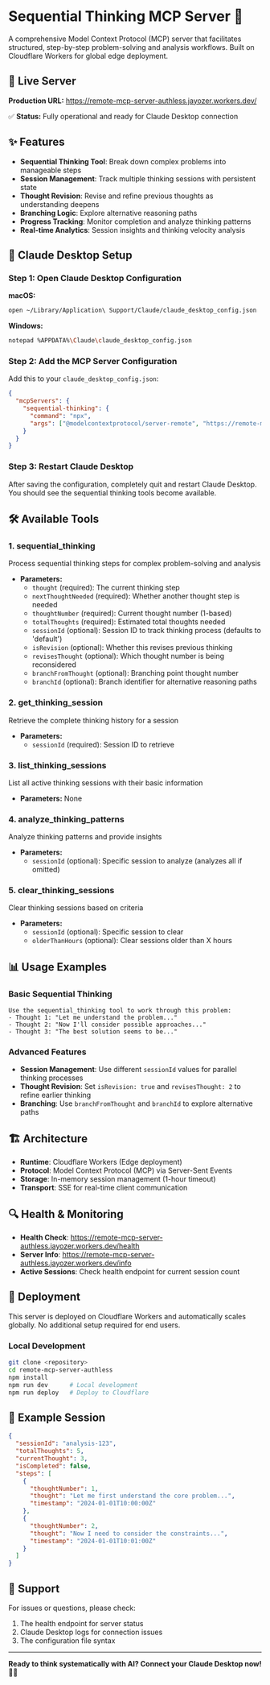 # Sequential Thinking MCP Server 🧠

A comprehensive Model Context Protocol (MCP) server that facilitates structured, step-by-step problem-solving and analysis workflows. Built on Cloudflare Workers for global edge deployment.

## 🚀 Live Server

**Production URL:** https://remote-mcp-server-authless.jayozer.workers.dev/

✅ **Status:** Fully operational and ready for Claude Desktop connection

## ✨ Features

- **Sequential Thinking Tool**: Break down complex problems into manageable steps
- **Session Management**: Track multiple thinking sessions with persistent state
- **Thought Revision**: Revise and refine previous thoughts as understanding deepens
- **Branching Logic**: Explore alternative reasoning paths
- **Progress Tracking**: Monitor completion and analyze thinking patterns
- **Real-time Analytics**: Session insights and thinking velocity analysis

## 🔧 Claude Desktop Setup

### Step 1: Open Claude Desktop Configuration

**macOS:**
```bash
open ~/Library/Application\ Support/Claude/claude_desktop_config.json
```

**Windows:**
```bash
notepad %APPDATA%\Claude\claude_desktop_config.json
```

### Step 2: Add the MCP Server Configuration

Add this to your `claude_desktop_config.json`:

```json
{
  "mcpServers": {
    "sequential-thinking": {
      "command": "npx",
      "args": ["@modelcontextprotocol/server-remote", "https://remote-mcp-server-authless.jayozer.workers.dev/"]
    }
  }
}
```

### Step 3: Restart Claude Desktop

After saving the configuration, completely quit and restart Claude Desktop. You should see the sequential thinking tools become available.

## 🛠️ Available Tools

### 1. **sequential_thinking**
Process sequential thinking steps for complex problem-solving and analysis
- **Parameters:**
  - `thought` (required): The current thinking step
  - `nextThoughtNeeded` (required): Whether another thought step is needed
  - `thoughtNumber` (required): Current thought number (1-based)
  - `totalThoughts` (required): Estimated total thoughts needed
  - `sessionId` (optional): Session ID to track thinking process (defaults to 'default')
  - `isRevision` (optional): Whether this revises previous thinking
  - `revisesThought` (optional): Which thought number is being reconsidered
  - `branchFromThought` (optional): Branching point thought number
  - `branchId` (optional): Branch identifier for alternative reasoning paths

### 2. **get_thinking_session**
Retrieve the complete thinking history for a session
- **Parameters:**
  - `sessionId` (required): Session ID to retrieve

### 3. **list_thinking_sessions**
List all active thinking sessions with their basic information
- **Parameters:** None

### 4. **analyze_thinking_patterns**
Analyze thinking patterns and provide insights
- **Parameters:**
  - `sessionId` (optional): Specific session to analyze (analyzes all if omitted)

### 5. **clear_thinking_sessions**
Clear thinking sessions based on criteria
- **Parameters:**
  - `sessionId` (optional): Specific session to clear
  - `olderThanHours` (optional): Clear sessions older than X hours

## 📊 Usage Examples

### Basic Sequential Thinking
```
Use the sequential_thinking tool to work through this problem:
- Thought 1: "Let me understand the problem..."
- Thought 2: "Now I'll consider possible approaches..."
- Thought 3: "The best solution seems to be..."
```

### Advanced Features
- **Session Management**: Use different `sessionId` values for parallel thinking processes
- **Thought Revision**: Set `isRevision: true` and `revisesThought: 2` to refine earlier thinking
- **Branching**: Use `branchFromThought` and `branchId` to explore alternative paths

## 🏗️ Architecture

- **Runtime**: Cloudflare Workers (Edge deployment)
- **Protocol**: Model Context Protocol (MCP) via Server-Sent Events
- **Storage**: In-memory session management (1-hour timeout)
- **Transport**: SSE for real-time client communication

## 🔍 Health & Monitoring

- **Health Check**: https://remote-mcp-server-authless.jayozer.workers.dev/health
- **Server Info**: https://remote-mcp-server-authless.jayozer.workers.dev/info
- **Active Sessions**: Check health endpoint for current session count

## 🚀 Deployment

This server is deployed on Cloudflare Workers and automatically scales globally. No additional setup required for end users.

### Local Development
```bash
git clone <repository>
cd remote-mcp-server-authless
npm install
npm run dev      # Local development
npm run deploy   # Deploy to Cloudflare
```

## 📝 Example Session

```json
{
  "sessionId": "analysis-123",
  "totalThoughts": 5,
  "currentThought": 3,
  "isCompleted": false,
  "steps": [
    {
      "thoughtNumber": 1,
      "thought": "Let me first understand the core problem...",
      "timestamp": "2024-01-01T10:00:00Z"
    },
    {
      "thoughtNumber": 2,
      "thought": "Now I need to consider the constraints...",
      "timestamp": "2024-01-01T10:01:00Z"
    }
  ]
}
```

## 🤝 Support

For issues or questions, please check:
1. The health endpoint for server status
2. Claude Desktop logs for connection issues
3. The configuration file syntax

---

**Ready to think systematically with AI? Connect your Claude Desktop now!** 🧠✨ 
